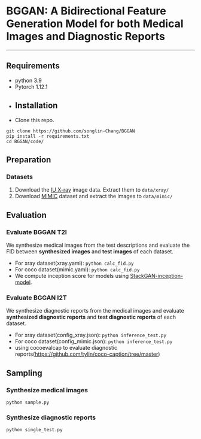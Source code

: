 # BGGAN: A Bidirectional Feature Generation Model for both Medical Images and Diagnostic Reports
---
## Requirements
- python 3.9
- Pytorch 1.12.1
- ## Installation
- Clone this repo.
```
git clone https://github.com/songlin-Chang/BGGAN
pip install -r requirements.txt
cd BGGAN/code/
```
## Preparation
### Datasets
1. Download the [IU X-ray](https://drive.google.com/file/d/1BUkGr0nWBmqvTV8bnYBzlKKuQ4HVY-IR/view?usp=drive_link) image data. Extract them to `data/xray/`
2. Download [MIMIC](https://drive.google.com/file/d/1XriBJAHJxVYIQiIXFYMblDgltUj2UAs9/view?usp=drive_link) dataset and extract the images to `data/mimic/`
## Evaluation
### Evaluate BGGAN T2I
We synthesize medical images from the test descriptions and evaluate the FID between **synthesized images** and **test images** of each dataset.
- For xray dataset(xray.yaml): `python calc_fid.py`
- For coco dataset(mimic.yaml): `python calc_fid.py`
- We compute inception score for models using [StackGAN-inception-model](https://github.com/hanzhanggit/StackGAN-inception-model).
### Evaluate BGGAN I2T
We synthesize diagnostic reports from the medical images and evaluate **synthesized diagnostic reports** and **test diagnostic reports** of each dataset.
- For xray dataset(config_xray.json): `python inference_test.py`
- For coco dataset(config_mimic.json): `python inference_test.py`
- using cocoevalcap to evaluate diagnostic reports(https://github.com/tylin/coco-caption/tree/master)
## Sampling
### Synthesize medical images
  ```
  python sample.py
  ```
### Synthesize diagnostic reports
  ```
  python single_test.py
  ```
